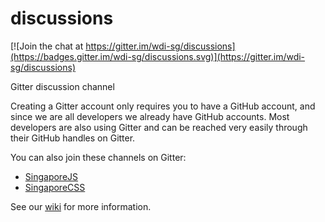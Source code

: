 # discussions

[![Join the chat at https://gitter.im/wdi-sg/discussions](https://badges.gitter.im/wdi-sg/discussions.svg)](https://gitter.im/wdi-sg/discussions)

Gitter discussion channel

Creating a Gitter account only requires you to have a GitHub account, and since we are all developers we already have GitHub accounts. Most developers are also using Gitter and can be reached very easily through their GitHub handles on Gitter. 

You can also join these channels on Gitter:

- [SingaporeJS](https://gitter.im/SingaporeJS/discussions)
- [SingaporeCSS](https://gitter.im/SingaporeCSS/discussions)

See our [wiki](https://github.com/wdi-sg/discussions/wiki) for more information.
